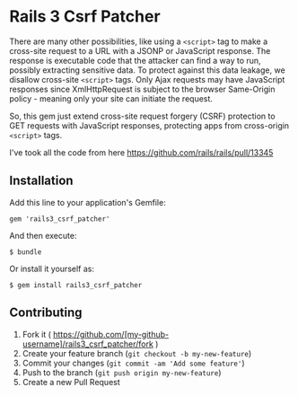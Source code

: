 # Rails 3 Csrf Patcher

There are many other possibilities, like using a `<script>` tag to make a cross-site request to a URL with a JSONP or JavaScript response. The response is executable code that the attacker can find a way to run, possibly extracting sensitive data. To protect against this data leakage, we disallow cross-site `<script>` tags. Only Ajax requests may have JavaScript responses since XmlHttpRequest is subject to the browser Same-Origin policy - meaning only your site can initiate the request.

So, this gem just extend cross-site request forgery (CSRF) protection to GET requests with JavaScript responses, protecting apps from cross-origin `<script>` tags.

I've took all the code from here
https://github.com/rails/rails/pull/13345

## Installation

Add this line to your application's Gemfile:

    gem 'rails3_csrf_patcher'

And then execute:

    $ bundle

Or install it yourself as:

    $ gem install rails3_csrf_patcher

## Contributing

1. Fork it ( https://github.com/[my-github-username]/rails3_csrf_patcher/fork )
2. Create your feature branch (`git checkout -b my-new-feature`)
3. Commit your changes (`git commit -am 'Add some feature'`)
4. Push to the branch (`git push origin my-new-feature`)
5. Create a new Pull Request
